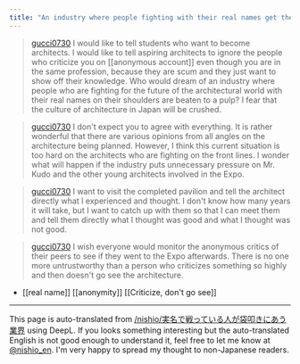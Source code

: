 ```yaml
---
title: "An industry where people fighting with their real names get the sack."
---
```


> [gucci0730](https://x.com/gucci0730/status/1828435010204115105) I would like to tell students who want to become architects. I would like to tell aspiring architects to ignore the people who criticize you on [[anonymous account]] even though you are in the same profession, because they are scum and they just want to show off their knowledge. Who would dream of an industry where people who are fighting for the future of the architectural world with their real names on their shoulders are beaten to a pulp? I fear that the culture of architecture in Japan will be crushed.

> [gucci0730](https://x.com/gucci0730/status/1828437885332398090) I don't expect you to agree with everything. It is rather wonderful that there are various opinions from all angles on the architecture being planned. However, I think this current situation is too hard on the architects who are fighting on the front lines. I wonder what will happen if the industry puts unnecessary pressure on Mr. Kudo and the other young architects involved in the Expo.

> [gucci0730](https://x.com/gucci0730/status/1828440787941839273) I want to visit the completed pavilion and tell the architect directly what I experienced and thought. I don't know how many years it will take, but I want to catch up with them so that I can meet them and tell them directly what I thought was good and what I thought was not good.

> [gucci0730](https://x.com/gucci0730/status/1828442882581340348) I wish everyone would monitor the anonymous critics of their peers to see if they went to the Expo afterwards. There is no one more untrustworthy than a person who criticizes something so highly and then doesn't go see the architecture.

- [[real name]]   [[anonymity]]
[[Criticize, don't go see]]

---
This page is auto-translated from [/nishio/実名で戦っている人が袋叩きにあう業界](https://scrapbox.io/nishio/実名で戦っている人が袋叩きにあう業界) using DeepL. If you looks something interesting but the auto-translated English is not good enough to understand it, feel free to let me know at [@nishio_en](https://twitter.com/nishio_en). I'm very happy to spread my thought to non-Japanese readers.